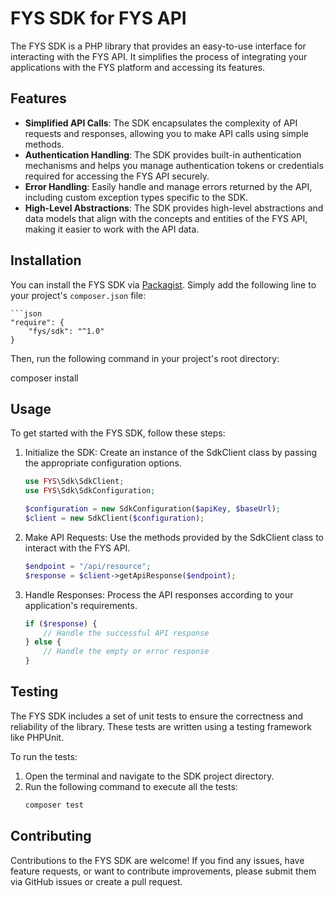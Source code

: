 # FYS SDK for FYS API

The FYS SDK is a PHP library that provides an easy-to-use interface for interacting with the FYS API. It simplifies the process of integrating your applications with the FYS platform and accessing its features.

## Features

- **Simplified API Calls**: The SDK encapsulates the complexity of API requests and responses, allowing you to make API calls using simple methods.
- **Authentication Handling**: The SDK provides built-in authentication mechanisms and helps you manage authentication tokens or credentials required for accessing the FYS API securely.
- **Error Handling**: Easily handle and manage errors returned by the API, including custom exception types specific to the SDK.
- **High-Level Abstractions**: The SDK provides high-level abstractions and data models that align with the concepts and entities of the FYS API, making it easier to work with the API data.

## Installation

You can install the FYS SDK via [Packagist](https://packagist.org/packages/fys/sdk). Simply add the following line to your project's `composer.json` file:

    ```json
    "require": {
        "fys/sdk": "^1.0"
    }

Then, run the following command in your project's root directory:


composer install

## Usage
To get started with the FYS SDK, follow these steps:

1. Initialize the SDK: Create an instance of the SdkClient class by passing the appropriate configuration options.
    ```php
    use FYS\Sdk\SdkClient;
    use FYS\Sdk\SdkConfiguration;

    $configuration = new SdkConfiguration($apiKey, $baseUrl);
    $client = new SdkClient($configuration);

2. Make API Requests: Use the methods provided by the SdkClient class to interact with the FYS API.

    ```php
    $endpoint = "/api/resource";
    $response = $client->getApiResponse($endpoint);

3. Handle Responses: Process the API responses according to your application's requirements.

    ```php
    if ($response) {
        // Handle the successful API response
    } else {
        // Handle the empty or error response
    }

## Testing
The FYS SDK includes a set of unit tests to ensure the correctness and reliability of the library. These tests are written using a testing framework like PHPUnit.

To run the tests:
1. Open the terminal and navigate to the SDK project directory.
2. Run the following command to execute all the tests:
     ```php
    composer test

## Contributing
Contributions to the FYS SDK are welcome! If you find any issues, have feature requests, or want to contribute improvements, please submit them via GitHub issues or create a pull request.


